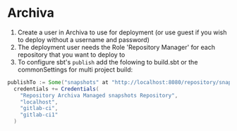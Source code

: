 # Archiva

1. Create a user in Archiva to use for deployment \(or use guest if you wish to deploy without a username and password\)
2. The deployment user needs the Role 'Repository Manager' for each repository that you want to deploy to
3. To configure sbt's `publish` add the folowing to build.sbt or the commonSettings for multi project build:

```scala
publishTo := Some("snapshots" at "http://localhost:8080/repository/snapshots/"),
  credentials += Credentials(
    "Repository Archiva Managed snapshots Repository",
    "localhost",
    "gitlab-ci",
    "gitlab-ci1"
  )
```







